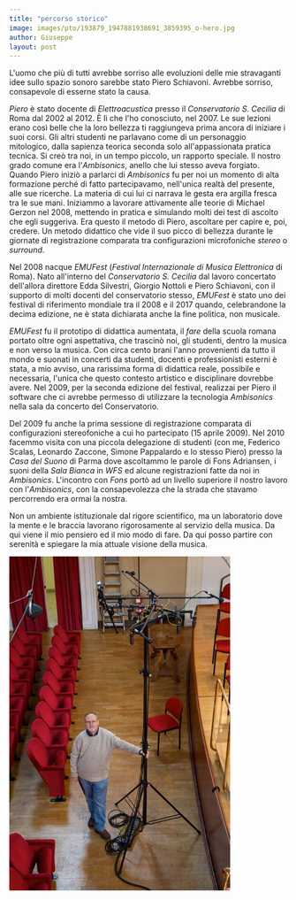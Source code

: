 ```yaml
---
title: "percorso storico"
image: images/pto/193879_1947881938691_3859395_o-hero.jpg
author: Giuseppe
layout: post
---
```


L'uomo che più di tutti avrebbe sorriso alle evoluzioni delle mie stravaganti
idee sullo spazio sonoro sarebbe stato Piero Schiavoni. Avrebbe sorriso,
consapevole di esserne stato la causa.

<!--more-->

_Piero_ è stato docente di _Elettroacustica_ presso il
_Conservatorio S. Cecilia_ di Roma dal 2002 al 2012. È lì che l'ho conosciuto,
nel 2007. Le sue lezioni erano così belle che la loro bellezza ti raggiungeva
prima ancora di iniziare i suoi corsi. Gli altri studenti ne parlavano come di
un personaggio mitologico, dalla sapienza teorica seconda solo all'appassionata
pratica tecnica. Si creò tra noi, in un tempo piccolo, un rapporto speciale.
Il nostro grado comune era l'_Ambisonics_, anello che lui stesso aveva forgiato.
Quando Piero iniziò a parlarci di _Ambisonics_ fu per noi un momento di alta
formazione perché di fatto partecipavamo, nell'unica realtà del presente, alle
sue ricerche. La materia di cui lui ci narrava le gesta era argilla fresca tra
le sue mani. Iniziammo a lavorare attivamente alle teorie di Michael Gerzon nel
2008, mettendo in pratica e simulando molti dei test di ascolto che egli
suggeriva. Era questo il metodo di Piero, ascoltare per capire e, poi, credere.
Un metodo didattico che vide il suo picco di bellezza durante le giornate di
registrazione comparata tra configurazioni microfoniche _stereo_ o _surround_.

Nel 2008 nacque _EMUFest_ (_Festival Internazionale di Musica Elettronica_ di
Roma). Nato all'interno del _Conservatorio S. Cecilia_ dal lavoro concertato
dell'allora direttore Edda Silvestri, Giorgio Nottoli e Piero Schiavoni, con il
supporto di molti docenti del conservatorio stesso, _EMUFest_ è stato uno dei
festival di riferimento mondiale tra il 2008 e il 2017 quando, celebrandone la
decima edizione, ne è stata dichiarata anche la fine politica, non musicale.

_EMUFest_ fu il prototipo di didattica aumentata, il _fare_ della scuola
romana portato oltre ogni aspettativa, che trascinò noi, gli studenti, dentro
la musica e non verso la musica. Con circa cento brani l'anno provenienti da
tutto il mondo e suonati in concerti da studenti, docenti e professionisti
esterni è stata, a mio avviso, una rarissima forma di didattica reale,
possibile e necessaria, l'unica che questo contesto artistico e disciplinare
dovrebbe avere. Nel 2009, per la seconda edizione del festival,
realizzai per Piero il software che ci avrebbe permesso di utilizzare la
tecnologia _Ambisonics_ nella sala da concerto del Conservatorio.

Del 2009 fu anche la prima sessione di registrazione comparata di configurazioni
stereofoniche a cui ho partecipato (15 aprile 2009). Nel 2010 facemmo visita
con una piccola delegazione di studenti (con me, Federico Scalas, Leonardo
Zaccone, Simone Pappalardo e lo stesso Piero) presso la _Casa del Suono_ di
Parma dove ascoltammo le parole di Fons Adriansen, i suoni della _Sala Bianca_
in _WFS_ ed alcune registrazioni fatte da noi in _Ambisonics_. L'incontro con
_Fons_ portò ad un livello superiore il nostro lavoro con l'_Ambisonics_, con la
consapevolezza che la strada che stavamo percorrendo era ormai la nostra.

Non un ambiente istituzionale dal rigore scientifico, ma un laboratorio dove la
mente e le braccia lavorano rigorosamente al servizio della musica. Da qui viene
il mio pensiero ed il mio modo di fare. Da qui posso partire con serenità e
spiegare la mia attuale visione della musica.

![Piero Schiavoni](https://raw.githubusercontent.com/L-E-A-P/giuseppe/main/images/pto/ps.jpg)
